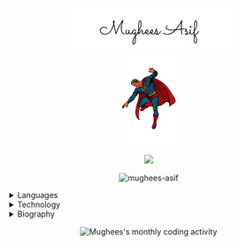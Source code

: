 <p align="center">
  <img src="assets/signature.png" alt="mughees-asif" width="300" />
</p>

<p align="center">
  <img src="assets/superman.png" alt="mughees-asif" width="100" />
</p>

<p align="center">
  <img src="https://komarev.com/ghpvc/?username=mughees-asif&color=green&style=liquid" />
</p>

<p align="center">
  <img src="https://github-readme-streak-stats.herokuapp.com/?user=mughees-asif&theme=merko" alt="mughees-asif" />
</p>

<details>

<summary>Languages</summary>  

<code><img width="10%" src="https://www.vectorlogo.zone/logos/java/java-ar21.svg"></code>
<code><img width="10%" src="https://www.vectorlogo.zone/logos/kotlin/kotlin-ar21.svg"></code>
<code><img width="10%" src="https://www.vectorlogo.zone/logos/python/python-ar21.svg"></code>
<code><img width="10%" src="https://www.vectorlogo.zone/logos/javascript/javascript-ar21.svg"></code>
<code><img width="10%" src="https://www.vectorlogo.zone/logos/typescriptlang/typescriptlang-ar21.svg"></code>

<p align="center">
  <img src="assets/java.png" alt="mughees-asif-java-codingame" />
</p>

</details> 

<details>

<summary>Technology</summary>  

<code><img width="10%" src="https://www.vectorlogo.zone/logos/git-scm/git-scm-ar21.svg"></code>
<code><img width="10%" src="https://www.vectorlogo.zone/logos/jestjsio/jestjsio-ar21.svg"></code>
<code><img width="10%" src="https://www.vectorlogo.zone/logos/android/android-ar21.svg"></code>
<code><img width="10%" src="https://www.vectorlogo.zone/logos/firebase/firebase-ar21.svg"></code>
<code><img width="10%" src="https://www.vectorlogo.zone/logos/nodejs/nodejs-ar21.svg"></code>
<code><img width="10%" src="https://www.vectorlogo.zone/logos/reactjs/reactjs-ar21.svg"></code>
<code><img width="10%" src="https://www.vectorlogo.zone/logos/vuejs/vuejs-ar21.svg"></code>
<code><img width="10%" src="https://www.vectorlogo.zone/logos/gatsbyjs/gatsbyjs-ar21.svg"></code>
<code><img width="10%" src="https://www.vectorlogo.zone/logos/jupyter/jupyter-ar21.svg"></code>
<code><img width="10%" src="https://www.vectorlogo.zone/logos/pytorch/pytorch-ar21.svg"></code>
<code><img width="10%" src="https://www.vectorlogo.zone/logos/tensorflow/tensorflow-ar21.svg"></code>
<code><img width="10%" src="https://www.vectorlogo.zone/logos/amazon_aws/amazon_aws-ar21.svg"></code>
<code><img width="10%" src="https://www.vectorlogo.zone/logos/google_cloud/google_cloud-ar21.svg"></code>

</details> 

<details>

<summary>Biography</summary>  

- 🌏 Lives in **London, UK** 
- 👨‍💻 Reading **MSc. Artificial Intelligence** @ _[School of Electronic Engineering and Computer Science](http://www.eecs.qmul.ac.uk/)_
- 🛠 Recently completed **BEng. Aerospace Engineering (Hons.)** from _[Queen Mary, University of London](https://www.qmul.ac.uk/undergraduate/coursefinder/courses/2020/aerospace-engineering/)_
- 🧠 Learning: **SQL** & **Decentralized Finance**
- 📖 Reading: **[Raj: The Making of British India - Lawrence James](https://www.goodreads.com/book/photo/678699.Raj)**
- 🎧 Listening: **[The Godfather Waltz - Henry Mancini](https://youtu.be/7G9pTbBerB0)**
- 👓 Watching: **[Carlito's Way - Brian De Palma](https://en.wikipedia.org/wiki/Carlito%27s_Way)**
- ⚡ Fun fact: **Certified Personal Trainer** (Specialisation in Strength Training & HIIT)

> "If there’s anyone in this assembly, any dear friend of Caesar’s, I say to him that my love for Caesar was no less than his. If, then, that friend demands to know why I rose up against Caesar, this is my answer: **it’s not that I loved Caesar less, but that I loved Rome more**." ― Julius Caesar by Shakespeare (Act 3, Scene 2)

</details>
  
<!-- Activity graph -->
<p align="center"><img align="center" src="https://activity-graph.herokuapp.com/graph?username=mughees-asif&theme=github&bg_color=ffffff00&color=006400&point=00A14A&line=BAFF5E&custom_title=Commit%20Activity&hide_border=true&area=true" alt="Mughees's monthly coding activity" /></p>
